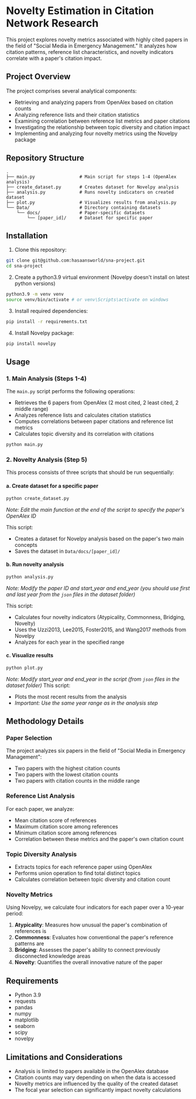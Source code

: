 # Novelty Estimation in Citation Network Research

This project explores novelty metrics associated with highly cited papers in the field of "Social Media in Emergency Management." It analyzes how citation patterns, reference list characteristics, and novelty indicators correlate with a paper's citation impact.

## Project Overview

The project comprises several analytical components:
- Retrieving and analyzing papers from OpenAlex based on citation counts
- Analyzing reference lists and their citation statistics
- Examining correlation between reference list metrics and paper citations
- Investigating the relationship between topic diversity and citation impact
- Implementing and analyzing four novelty metrics using the Novelpy package

## Repository Structure

```
.
├── main.py                 # Main script for steps 1-4 (OpenAlex analysis)
├── create_dataset.py       # Creates dataset for Novelpy analysis
├── analysis.py             # Runs novelty indicators on created dataset
├── plot.py                 # Visualizes results from analysis.py
└── Data/                   # Directory containing datasets
    └── docs/               # Paper-specific datasets
        └── [paper_id]/     # Dataset for specific paper
```

## Installation

1. Clone this repository:
```bash
git clone git@github.com:hasaansworld/sna-project.git
cd sna-project
```

2. Create a python3.9 virtual environment (Novelpy doesn't install on latest python versions)
```bash
python3.9 -m venv venv
source venv/bin/activate # or venv\Scripts\activate on windows
```

3. Install required dependencies:
```bash
pip install -r requirements.txt
```

4. Install Novelpy package:
```bash
pip install novelpy
```

## Usage

### 1. Main Analysis (Steps 1-4)

The `main.py` script performs the following operations:
- Retrieves the 6 papers from OpenAlex (2 most cited, 2 least cited, 2 middle range)
- Analyzes reference lists and calculates citation statistics
- Computes correlations between paper citations and reference list metrics
- Calculates topic diversity and its correlation with citations

```bash
python main.py
```

### 2. Novelty Analysis (Step 5)

This process consists of three scripts that should be run sequentially:

#### a. Create dataset for a specific paper

```bash
python create_dataset.py
```
*Note: Edit the main function at the end of the script to specify the paper's OpenAlex ID*

This script:
- Creates a dataset for Novelpy analysis based on the paper's two main concepts
- Saves the dataset in `Data/docs/[paper_id]/`

#### b. Run novelty analysis

```bash
python analysis.py
```

*Note: Modify the paper ID and start_year and end_year (you should use first and last year from the `json` files in the dataset folder)*

This script:
- Calculates four novelty indicators (Atypicality, Commonness, Bridging, Novelty)
- Uses the Uzzi2013, Lee2015, Foster2015, and Wang2017 methods from Novelpy
- Analyzes for each year in the specified range

#### c. Visualize results

```bash
python plot.py
```
*Note:  Modify start_year and end_year in the script (from `json` files in the dataset folder)*
This script:
- Plots the most recent results from the analysis
- *Important: Use the same year range as in the analysis step*

## Methodology Details

### Paper Selection
The project analyzes six papers in the field of "Social Media in Emergency Management":
- Two papers with the highest citation counts
- Two papers with the lowest citation counts
- Two papers with citation counts in the middle range

### Reference List Analysis
For each paper, we analyze:
- Mean citation score of references
- Maximum citation score among references
- Minimum citation score among references
- Correlation between these metrics and the paper's own citation count

### Topic Diversity Analysis
- Extracts topics for each reference paper using OpenAlex
- Performs union operation to find total distinct topics
- Calculates correlation between topic diversity and citation count

### Novelty Metrics
Using Novelpy, we calculate four indicators for each paper over a 10-year period:
1. **Atypicality**: Measures how unusual the paper's combination of references is
2. **Commonness**: Evaluates how conventional the paper's reference patterns are
3. **Bridging**: Assesses the paper's ability to connect previously disconnected knowledge areas
4. **Novelty**: Quantifies the overall innovative nature of the paper

## Requirements

- Python 3.9
- requests
- pandas
- numpy
- matplotlib
- seaborn
- scipy
- novelpy

## Limitations and Considerations

- Analysis is limited to papers available in the OpenAlex database
- Citation counts may vary depending on when the data is accessed
- Novelty metrics are influenced by the quality of the created dataset
- The focal year selection can significantly impact novelty calculations

